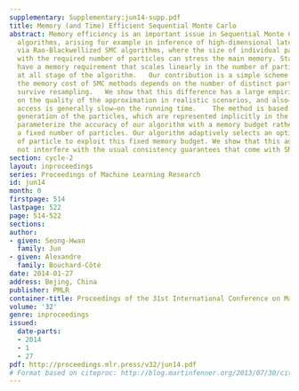 ```yaml
---
supplementary: Supplementary:jun14-supp.pdf
title: Memory (and Time) Efficient Sequential Monte Carlo
abstract: Memory efficiency is an important issue in Sequential Monte Carlo (SMC)
  algorithms, arising for example in inference of high-dimensional latent variables
  via Rao-Blackwellized SMC algorithms, where the size of individual particles combined
  with the required number of particles can stress the main memory. Standard SMC methods
  have a memory requirement that scales linearly in the number of particles present
  at all stage of the algorithm.   Our contribution is a simple scheme that makes
  the memory cost of SMC methods depends on the number of distinct particles that
  survive resampling.   We show that this difference has a large empirical impact
  on the quality of the approximation in realistic scenarios, and also—since memory
  access is generally slow—on the running time.    The method is based on a two pass
  generation of the particles, which are represented implicitly in the first pass.   We
  parameterize the accuracy of our algorithm with a memory budget rather than with
  a fixed number of particles. Our algorithm adaptively selects an optimal number
  of particle to exploit this fixed memory budget. We show that this adaptation does
  not interfere with the usual consistency guarantees that come with SMC algorithms.
section: cycle-2
layout: inproceedings
series: Proceedings of Machine Learning Research
id: jun14
month: 0
firstpage: 514
lastpage: 522
page: 514-522
sections: 
author:
- given: Seong-Hwan
  family: Jun
- given: Alexandre
  family: Bouchard-Côté
date: 2014-01-27
address: Bejing, China
publisher: PMLR
container-title: Proceedings of the 31st International Conference on Machine Learning
volume: '32'
genre: inproceedings
issued:
  date-parts:
  - 2014
  - 1
  - 27
pdf: http://proceedings.mlr.press/v32/jun14.pdf
# Format based on citeproc: http://blog.martinfenner.org/2013/07/30/citeproc-yaml-for-bibliographies/
---
```

